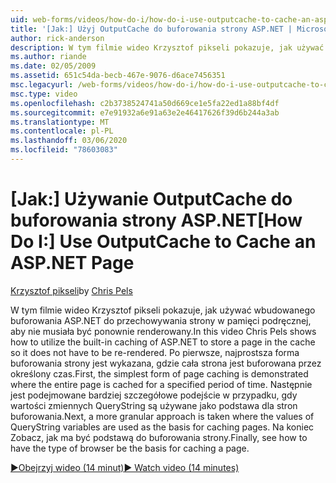 ```yaml
---
uid: web-forms/videos/how-do-i/how-do-i-use-outputcache-to-cache-an-aspnet-page
title: '[Jak:] Użyj OutputCache do buforowania strony ASP.NET | Microsoft Docs'
author: rick-anderson
description: W tym filmie wideo Krzysztof pikseli pokazuje, jak używać wbudowanego buforowania ASP.NET do przechowywania strony w pamięci podręcznej, aby nie musiała być ponownie renderowany. Najpierw...
ms.author: riande
ms.date: 02/05/2009
ms.assetid: 651c54da-becb-467e-9076-d6ace7456351
msc.legacyurl: /web-forms/videos/how-do-i/how-do-i-use-outputcache-to-cache-an-aspnet-page
msc.type: video
ms.openlocfilehash: c2b3738524741a50d669ce1e5fa22ed1a88bf4df
ms.sourcegitcommit: e7e91932a6e91a63e2e46417626f39d6b244a3ab
ms.translationtype: MT
ms.contentlocale: pl-PL
ms.lasthandoff: 03/06/2020
ms.locfileid: "78603083"
---
```

# <a name="how-do-i-use-outputcache-to-cache-an-aspnet-page"></a><span data-ttu-id="d9ff9-104">[Jak:] Używanie OutputCache do buforowania strony ASP.NET</span><span class="sxs-lookup"><span data-stu-id="d9ff9-104">[How Do I:] Use OutputCache to Cache an ASP.NET Page</span></span>

<span data-ttu-id="d9ff9-105">[Krzysztof pikseli](https://twitter.com/chrispels)</span><span class="sxs-lookup"><span data-stu-id="d9ff9-105">by [Chris Pels](https://twitter.com/chrispels)</span></span>

<span data-ttu-id="d9ff9-106">W tym filmie wideo Krzysztof pikseli pokazuje, jak używać wbudowanego buforowania ASP.NET do przechowywania strony w pamięci podręcznej, aby nie musiała być ponownie renderowany.</span><span class="sxs-lookup"><span data-stu-id="d9ff9-106">In this video Chris Pels shows how to utilize the built-in caching of ASP.NET to store a page in the cache so it does not have to be re-rendered.</span></span> <span data-ttu-id="d9ff9-107">Po pierwsze, najprostsza forma buforowania strony jest wykazana, gdzie cała strona jest buforowana przez określony czas.</span><span class="sxs-lookup"><span data-stu-id="d9ff9-107">First, the simplest form of page caching is demonstrated where the entire page is cached for a specified period of time.</span></span> <span data-ttu-id="d9ff9-108">Następnie jest podejmowane bardziej szczegółowe podejście w przypadku, gdy wartości zmiennych QueryString są używane jako podstawa dla stron buforowania.</span><span class="sxs-lookup"><span data-stu-id="d9ff9-108">Next, a more granular approach is taken where the values of QueryString variables are used as the basis for caching pages.</span></span> <span data-ttu-id="d9ff9-109">Na koniec Zobacz, jak ma być podstawą do buforowania strony.</span><span class="sxs-lookup"><span data-stu-id="d9ff9-109">Finally, see how to have the type of browser be the basis for caching a page.</span></span>

[<span data-ttu-id="d9ff9-110">&#9654;Obejrzyj wideo (14 minut)</span><span class="sxs-lookup"><span data-stu-id="d9ff9-110">&#9654; Watch video (14 minutes)</span></span>](https://channel9.msdn.com/Blogs/ASP-NET-Site-Videos/how-do-i-use-outputcache-to-cache-an-aspnet-page)
